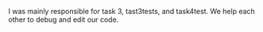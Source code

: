 I was mainly responsible for task 3, tast3tests, and task4test.
We help each other to debug and edit our code.
